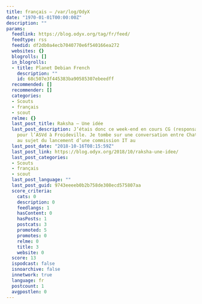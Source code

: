 ```yaml
---
title: français – /var/log/OdyX
date: "1970-01-01T00:00:00Z"
description: ""
params:
  feedlink: https://blog.odyx.org/tag/fr/feed/
  feedtype: rss
  feedid: df2db0a4ecb7040770e6f540166ea272
  websites: {}
  blogrolls: []
  in_blogrolls:
  - title: Planet Debian French
    description: ""
    id: 68c507e3f445383ba90585307ebeedff
  recommended: []
  recommender: []
  categories:
  - Scouts
  - français
  - scout
  relme: {}
  last_post_title: Raksha – Une idée
  last_post_description: J’étais donc ce week-end en cours CG (responsables de groupes)
    pour l’ASVd à Froideville. Je tombe sur une conversation entre Chat et Pélican
    au sujet du lancement d’une commission IT au
  last_post_date: "2018-10-16T08:15:59Z"
  last_post_link: https://blog.odyx.org/2018/10/raksha-une-idee/
  last_post_categories:
  - Scouts
  - français
  - scout
  last_post_language: ""
  last_post_guid: 9743eeeeb0b2b758de308ecd575807aa
  score_criteria:
    cats: 0
    description: 0
    feedlangs: 1
    hasContent: 0
    hasPosts: 1
    postcats: 3
    promoted: 5
    promotes: 0
    relme: 0
    title: 3
    website: 0
  score: 13
  ispodcast: false
  isnoarchive: false
  innetwork: true
  language: fr
  postcount: 1
  avgpostlen: 0
---
```

